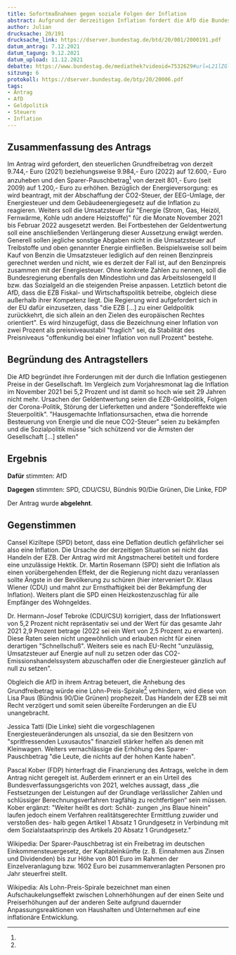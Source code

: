 ```yaml
---
title: Sofortmaßnahmen gegen soziale Folgen der Inflation
abstract: Aufgrund der derzeitigen Inflation fordert die AfD die Bundesregierung auf, die Bürger finanziell zu entlasten und sich in der EU für die Orientierung der Geldpolitik an "europäisches Recht" einzusetzen.
author: Julian
drucksache: 20/191
drucksache_link: https://dserver.bundestag.de/btd/20/001/2000191.pdf
datum_antrag: 7.12.2021
datum_tagung: 9.12.2021
datum_upload: 11.12.2021
debatte: https://www.bundestag.de/mediathek?videoid=7532629#url=L21lZGlhdGhla292ZXJsYXk/dmlkZW9pZD03NTMyNjI5&mod=mediathek
sitzung: 6
protokoll: https://dserver.bundestag.de/btp/20/20006.pdf
tags:
- Antrag
- AfD
- Geldpolitik
- Steuern
- Inflation
---
```


## Zusammenfassung des Antrags

Im Antrag wird gefordert, den steuerlichen Grundfreibetrag von derzeit 9.744,- Euro (2021) beziehungsweise 9.984,- Euro (2022) auf
12.600,- Euro anzuheben und den Sparer-Pauschbetrag[^1] von derzeit 801,- Euro (seit 2009) auf 1.200,- Euro zu erhöhen.
Bezüglich der Energieversorgung: es wird beantragt, mit der Abschaffung der CO2-Steuer, der EEG-Umlage, der Energiesteuer und dem Gebäudeenergiegesetz auf die Inflation zu reagieren.
Weiters soll die Umsatzsteuer für "Energie (Strom, Gas, Heizöl, Fernwärme, Kohle udn andere Heizstoffe)" für die Monate November 2021 bis Februar 2022 ausgesetzt werden.
Bei Fortbestehen der Geldentwertung soll eine anschließenden Verlängerung dieser Aussetzung erwägt werden.
Generell sollen jegliche sonstige Abgaben nicht in die Umsatzsteuer auf Treibstoffe und oben genannter Energie einfließen.
Beispielsweise soll beim Kauf von Benzin die Umsatzsteuer lediglich auf den reinen Benzinpreis gerechnet werden und nicht, wie es derzeit der Fall ist, auf den Benzinpreis zusammen mit der Energiesteuer. Ohne konkrete Zahlen zu nennen, soll die Bundesregierung ebenfalls den Mindestlohn und das Arbeitslosengeld II bzw. das Sozialgeld an die steigenden Preise anpassen.
Letztlich betont die AfD, dass die EZB Fiskal- und Wirtschaftspolitik betreibe, obgleich diese außerhalb ihrer Kompetenz liegt. Die Regierung wird aufgefordert sich in der EU dafür einzusetzen, dass "die EZB [...] zu einer Geldpolitik zurückkehrt, die sich allein an den Zielen des europäischen Rechtes orientiert".
Es wird hinzugefügt, dass die Bezeichnung einer Inflation von zwei Prozent als preisniveaustabil "fraglich" sei, da Stabilität des Preisniveaus "offenkundig bei einer Inflation von null Prozent" bestehe.

## Begründung des Antragstellers

Die AfD begründet ihre Forderungen mit der durch die Inflation gestiegenen Preise in der Gesellschaft.
Im Vergleich zum Vorjahresmonat lag die Inflation im November 2021 bei 5,2 Prozent und ist damit so hoch wie seit 29 Jahren nicht mehr.
Ursachen der Geldentwertung seien die EZB-Geldpolitik, Folgen der Corona-Politik, Störung der Lieferketten und andere "Sondereffekte wie Steuerpolitik".
"Hausgemachte Inflationsursachen, etwa die horrende Besteuerung von Energie und die neue CO2-Steuer" seien zu bekämpfen und die Sozialpolitik müsse "sich schützend vor die Ärmsten der Gesellschaft [...] stellen"

## Ergebnis

__Dafür__ stimmten: AfD

__Dagegen__ stimmten: SPD, CDU/CSU, Bündnis 90/Die Grünen, Die Linke, FDP

Der Antrag wurde __abgelehnt__.

## Gegenstimmen

Cansel Kiziltepe (SPD) betont, dass eine Deflation deutlich gefährlicher sei also eine Inflation.
Die Ursache der derzeitigen Situation sei nicht das Handeln der EZB.
Der Antrag wird mit Angstmacherei betitelt und fordere eine unzulässige Hektik.
Dr. Martin Rosemann (SPD) sieht die Inflation als einen vorübergehenden Effekt, der die Regierung nicht dazu veranlassen sollte Ängste in der Bevölkerung zu schüren (hier interveniert Dr. Klaus Wiener (CDU) und mahnt zur Ernsthaftigkeit bei der Bekämpfung der Inflation). Weiters plant die SPD einen Heizkostenzuschlag für alle Empfänger des Wohngeldes.

Dr. Hermann-Josef Tebroke (CDU/CSU) korrigiert, dass der Inflationswert von 5,2 Prozent nicht repräsentativ sei und der Wert für das gesamte Jahr 2021 2,9 Prozent betrage (2022 sei ein Wert von 2,5 Prozent zu erwarten).
Diese Raten seien nicht ungewöhnlich und erlauben nicht für einen derartigen "Schnellschuß".
Weiters seie es nach EU-Recht "unzulässig, Umsatzsteuer auf Energie auf null zu setzen oder das CO2-Emissionshandelssystem abzuschaffen oder die Energiesteuer gänzlich auf null zu setzen".

Obgleich die AfD in ihrem Antrag beteuert, die Anhebung des Grundfreibetrag würde eine Lohn-Preis-Spirale[^2] verhindern, wird diese von Lisa Paus (Bündnis 90/Die Grünen) prophezeit. Das Handeln der EZB sei mit Recht verzögert und somit seien übereilte Forderungen an die EU unangebracht.

Jessica Tatti (Die Linke) sieht die vorgeschlagenen Energiesteueränderungen als unsozial, da sie den Besitzern von "spritfressenden Luxusautos" finanziell stärker helfen als denen mit Kleinwagen. Weiters vernachlässige die Erhöhung des Sparer-Pauschbetrag "die Leute, die nichts auf der hohen Kante haben".

Pascal Kober (FDP) hinterfragt die Finanzierung des Antrags, welche in dem Antrag nicht geregelt ist. Außerdem erinnert er an ein Urteil
des Bundesverfassungsgerichts von 2021, welches aussagt, dass „die Festsetzungen
der Leistungen auf der Grundlage verlässlicher Zahlen
und schlüssiger Berechnungsverfahren tragfähig zu
rechtfertigen“ sein müssen. Kober ergänzt: "Weiter heißt es dort: Schät-
zungen „ins Blaue hinein" laufen jedoch einem Verfahren
realitätsgerechter Ermittlung zuwider und verstoßen des-
halb gegen Artikel 1 Absatz 1 Grundgesetz in Verbindung
mit dem Sozialstaatsprinzip des Artikels 20 Absatz 1
Grundgesetz."

[^1]:
Wikipedia: Der Sparer-Pauschbetrag ist ein Freibetrag im deutschen Einkommensteuergesetz, der Kapitaleinkünfte (z. B. Einnahmen aus Zinsen und Dividenden) bis zur Höhe von 801 Euro im Rahmen der Einzelveranlagung bzw. 1602 Euro bei zusammenveranlagten Personen pro Jahr steuerfrei stellt.
[^2]:
Wikipedia: Als Lohn-Preis-Spirale bezeichnet man einen Aufschaukelungseffekt zwischen Lohnerhöhungen auf der einen Seite und Preiserhöhungen auf der anderen Seite aufgrund dauernder Anpassungsreaktionen von Haushalten und Unternehmen auf eine inflationäre Entwicklung.
